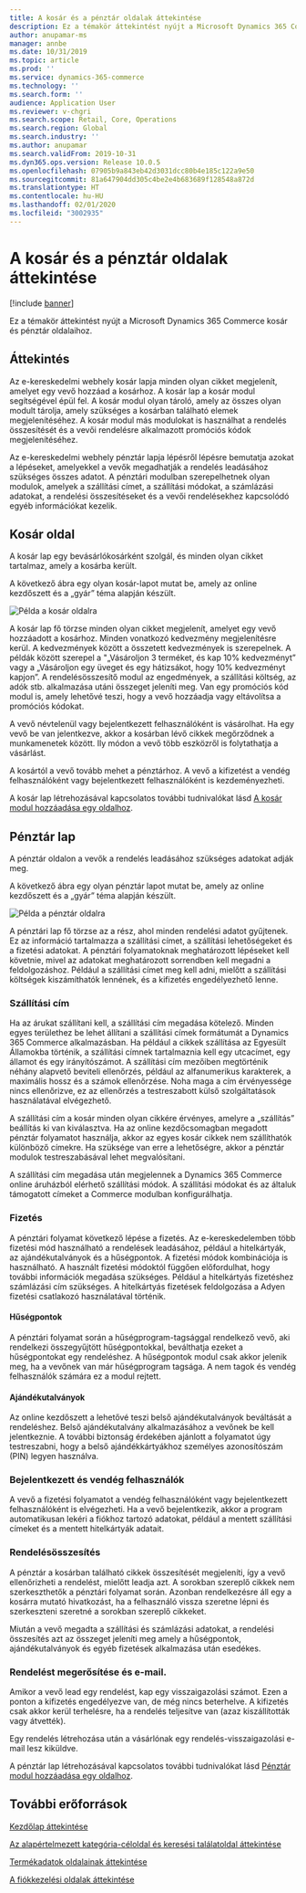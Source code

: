```yaml
---
title: A kosár és a pénztár oldalak áttekintése
description: Ez a témakör áttekintést nyújt a Microsoft Dynamics 365 Commerce kosár és pénztár oldalaihoz.
author: anupamar-ms
manager: annbe
ms.date: 10/31/2019
ms.topic: article
ms.prod: ''
ms.service: dynamics-365-commerce
ms.technology: ''
ms.search.form: ''
audience: Application User
ms.reviewer: v-chgri
ms.search.scope: Retail, Core, Operations
ms.search.region: Global
ms.search.industry: ''
ms.author: anupamar
ms.search.validFrom: 2019-10-31
ms.dyn365.ops.version: Release 10.0.5
ms.openlocfilehash: 07905b9a843eb42d3031dcc80b4e185c122a9e50
ms.sourcegitcommit: 81a647904dd305c4be2e4b683689f128548a872d
ms.translationtype: HT
ms.contentlocale: hu-HU
ms.lasthandoff: 02/01/2020
ms.locfileid: "3002935"
---
```

# <a name="overview-of-cart-and-checkout-pages"></a>A kosár és a pénztár oldalak áttekintése


[!include [banner](includes/banner.md)]

Ez a témakör áttekintést nyújt a Microsoft Dynamics 365 Commerce kosár és pénztár oldalaihoz.

## <a name="overview"></a>Áttekintés

Az e-kereskedelmi webhely kosár lapja minden olyan cikket megjelenít, amelyet egy vevő hozzáad a kosárhoz. A kosár lap a kosár modul segítségével épül fel. A kosár modul olyan tároló, amely az összes olyan modult tárolja, amely szükséges a kosárban található elemek megjelenítéséhez. A kosár modul más modulokat is használhat a rendelés összesítését és a vevői rendelésre alkalmazott promóciós kódok megjelenítéséhez.

Az e-kereskedelmi webhely pénztár lapja lépésről lépésre bemutatja azokat a lépéseket, amelyekkel a vevők megadhatják a rendelés leadásához szükséges összes adatot. A pénztári modulban szerepelhetnek olyan modulok, amelyek a szállítási címet, a szállítási módokat, a számlázási adatokat, a rendelési összesítéseket és a vevői rendelésekhez kapcsolódó egyéb információkat kezelik.

## <a name="cart-page"></a>Kosár oldal

A kosár lap egy bevásárlókosárként szolgál, és minden olyan cikket tartalmaz, amely a kosárba került.

A következő ábra egy olyan kosár-lapot mutat be, amely az online kezdőszett és a „gyár” téma alapján készült.

![Példa a kosár oldalra](./media/cart2.PNG)

A kosár lap fő törzse minden olyan cikket megjelenít, amelyet egy vevő hozzáadott a kosárhoz. Minden vonatkozó kedvezmény megjelenítésre kerül. A kedvezmények között a összetett kedvezmények is szerepelnek. A példák között szerepel a "„Vásároljon 3 terméket, és kap 10% kedvezményt” vagy a „Vásároljon egy üveget és egy hátizsákot, hogy 10% kedvezményt kapjon”. A rendelésösszesítő modul az engedmények, a szállítási költség, az adók stb. alkalmazása utáni összeget jeleníti meg. Van egy promóciós kód modul is, amely lehetővé teszi, hogy a vevő hozzáadja vagy eltávolítsa a promóciós kódokat.

A vevő névtelenül vagy bejelentkezett felhasználóként is vásárolhat. Ha egy vevő be van jelentkezve, akkor a kosárban lévő cikkek megőrződnek a munkamenetek között. Ily módon a vevő több eszközről is folytathatja a vásárlást.

A kosártól a vevő tovább mehet a pénztárhoz. A vevő a kifizetést a vendég felhasználóként vagy bejelentkezett felhasználóként is kezdeményezheti.

A kosár lap létrehozásával kapcsolatos további tudnivalókat lásd [A kosár modul hozzáadása egy oldalhoz](add-cart-module.md).

## <a name="checkout-page"></a>Pénztár lap

A pénztár oldalon a vevők a rendelés leadásához szükséges adatokat adják meg.

A következő ábra egy olyan pénztár lapot mutat be, amely az online kezdőszett és a „gyár” téma alapján készült.

![Példa a pénztár oldalra](./media/Checkout.PNG)

A pénztári lap fő törzse az a rész, ahol minden rendelési adatot gyűjtenek. Ez az információ tartalmazza a szállítási címet, a szállítási lehetőségeket és a fizetési adatokat. A pénztári folyamatoknak meghatározott lépéseket kell követnie, mivel az adatokat meghatározott sorrendben kell megadni a feldolgozáshoz. Például a szállítási címet meg kell adni, mielőtt a szállítási költségek kiszámíthatók lennének, és a kifizetés engedélyezhető lenne.

### <a name="shipping-address"></a>Szállítási cím

Ha az árukat szállítani kell, a szállítási cím megadása kötelező. Minden egyes területhez be lehet állítani a szállítási címek formátumát a Dynamics 365 Commerce alkalmazásban. Ha például a cikkek szállítása az Egyesült Államokba történik, a szállítási címnek tartalmaznia kell egy utcacímet, egy államot és egy irányítószámot. A szállítási cím mezőiben megtörténik néhány alapvető beviteli ellenőrzés, például az alfanumerikus karakterek, a maximális hossz és a számok ellenőrzése. Noha maga a cím érvényessége nincs ellenőrizve, ez az ellenőrzés a testreszabott külső szolgáltatások használatával elvégezhető.

A szállítási cím a kosár minden olyan cikkére érvényes, amelyre a „szállítás” beállítás ki van kiválasztva. Ha az online kezdőcsomagban megadott pénztár folyamatot használja, akkor az egyes kosár cikkek nem szállíthatók különböző címekre. Ha szüksége van erre a lehetőségre, akkor a pénztár modulok testreszabásával lehet megvalósítani.

A szállítási cím megadása után megjelennek a Dynamics 365 Commerce online áruházból elérhető szállítási módok. A szállítási módokat és az általuk támogatott címeket a Commerce modulban konfigurálhatja.

### <a name="payment"></a>Fizetés

A pénztári folyamat következő lépése a fizetés. Az e-kereskedelemben több fizetési mód használható a rendelések leadásához, például a hitelkártyák, az ajándékutalványok és a hűségpontok. A fizetési módok kombinációja is használható. A használt fizetési módoktól függően előfordulhat, hogy további információk megadása szükséges. Például a hitelkártyás fizetéshez számlázási cím szükséges. A hitelkártyás fizetések feldolgozása a Adyen fizetési csatlakozó használatával történik.

#### <a name="loyalty-points"></a>Hűségpontok

A pénztári folyamat során a hűségprogram-tagsággal rendelkező vevő, aki rendelkezi összegyűjtött hűségpontokkal, beválthatja ezeket a hűségpontokat egy rendeléshez. A hűségpontok modul csak akkor jelenik meg, ha a vevőnek van már hűségprogram tagsága. A nem tagok és vendég felhasználók számára ez a modul rejtett.

#### <a name="gift-cards"></a>Ajándékutalványok

Az online kezdőszett a lehetővé teszi belső ajándékutalványok beváltását a rendeléshez. Belső ajándékutalvány alkalmazásához a vevőnek be kell jelentkeznie. A további biztonság érdekében ajánlott a folyamatot úgy testreszabni, hogy a belső ajándékkártyákhoz személyes azonosítószám (PIN) legyen használva.

### <a name="signed-in-and-guest-users"></a>Bejelentkezett és vendég felhasználók

A vevő a fizetési folyamatot a vendég felhasználóként vagy bejelentkezett felhasználóként is elvégezheti. Ha a vevő bejelentkezik, akkor a program automatikusan lekéri a fiókhoz tartozó adatokat, például a mentett szállítási címeket és a mentett hitelkártyák adatait.

### <a name="order-summary"></a>Rendelésösszesítés

A pénztár a kosárban található cikkek összesítését megjeleníti, így a vevő ellenőrizheti a rendelést, mielőtt leadja azt. A sorokban szereplő cikkek nem szerkeszthetők a pénztári folyamat során. Azonban rendelkezésre áll egy a kosárra mutató hivatkozást, ha a felhasználó vissza szeretne lépni és szerkeszteni szeretné a sorokban szereplő cikkeket.

Miután a vevő megadta a szállítási és számlázási adatokat, a rendelési összesítés azt az összeget jeleníti meg amely a hűségpontok, ajándékutalványok és egyéb fizetések alkalmazása után esedékes.

### <a name="order-confirmation-and-email"></a>Rendelést megerősítése és e-mail.

Amikor a vevő lead egy rendelést, kap egy visszaigazolási számot. Ezen a ponton a kifizetés engedélyezve van, de még nincs beterhelve. A kifizetés csak akkor kerül terhelésre, ha a rendelés teljesítve van (azaz kiszállították vagy átvették).

Egy rendelés létrehozása után a vásárlónak egy rendelés-visszaigazolási e-mail lesz kiküldve.

A pénztár lap létrehozásával kapcsolatos további tudnivalókat lásd [Pénztár modul hozzáadása egy oldalhoz](add-checkout-module.md).

## <a name="additional-resources"></a>További erőforrások

[Kezdőlap áttekintése](quick-tour-home-page.md)

[Az alapértelmezett kategória-céloldal és keresési találatoldal áttekintése](category-search-page-overview.md)

[Termékadatok oldalainak áttekintése](quick-tour-pdp.md)

[A fiókkezelési oldalak áttekintése](quick-tour-account-management.md)
